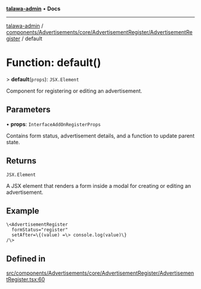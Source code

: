 [**talawa-admin**](../../../../../../README.md) • **Docs**

***

[talawa-admin](../../../../../../modules.md) / [components/Advertisements/core/AdvertisementRegister/AdvertisementRegister](../README.md) / default

# Function: default()

\> **default**(`props`): `JSX.Element`

Component for registering or editing an advertisement.

## Parameters

• **props**: `InterfaceAddOnRegisterProps`

Contains form status, advertisement details, and a function to update parent state.

## Returns

`JSX.Element`

A JSX element that renders a form inside a modal for creating or editing an advertisement.

## Example

```tsx
\<AdvertisementRegister
  formStatus="register"
  setAfter=\{(value) =\> console.log(value)\}
/\>
```

## Defined in

[src/components/Advertisements/core/AdvertisementRegister/AdvertisementRegister.tsx:60](https://github.com/PalisadoesFoundation/talawa-admin/blob/9dd5d7fd647f8a7c9e1c1e14bf645b71b32c51c2/src/components/Advertisements/core/AdvertisementRegister/AdvertisementRegister.tsx#L60)
